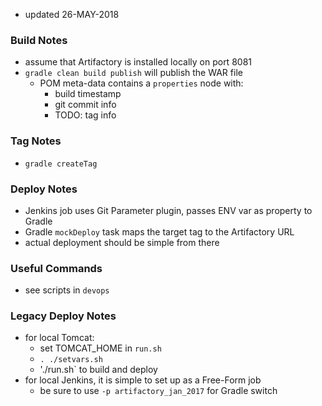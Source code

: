
* updated 26-MAY-2018 

### Build Notes

* assume that Artifactory is installed locally on port 8081
* `gradle clean build publish` will publish the WAR file
    * POM meta-data contains a `properties` node with:
        * build timestamp
        * git commit info 
        * TODO: tag info

### Tag Notes

* `gradle createTag`

### Deploy Notes

* Jenkins job uses Git Parameter plugin, passes ENV var as property to Gradle
* Gradle `mockDeploy` task maps the target tag to the Artifactory URL
* actual deployment should be simple from there

### Useful Commands

* see scripts in `devops`

### Legacy Deploy Notes

* for local Tomcat: 
    * set TOMCAT_HOME in `run.sh`
    * `. ./setvars.sh`
    * './run.sh` to build and deploy 
* for local Jenkins, it is simple to set up as a Free-Form job
    * be sure to use `-p artifactory_jan_2017` for Gradle switch

